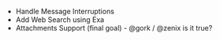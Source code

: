- Handle Message Interruptions
- Add Web Search using Exa
- Attachments Support
  (final goal) - @gork / @zenix is it true?
